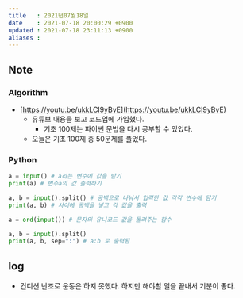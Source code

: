 ```yaml
---
title   : 2021년07월18일 
date    : 2021-07-18 20:00:29 +0900
updated : 2021-07-18 23:11:13 +0900
aliases : 
---
```

## Note

### Algorithm
- [https://youtu.be/ukkLCl9yBvE](https://youtu.be/ukkLCl9yBvE)
  - 유튜브 내용을 보고 코드업에 가입했다.  
	- 기초 100제는 파이썬 문법을 다시 공부할 수 있었다.  
  - 오늘은 기초 100제 중 50문제를 풀었다. 
### Python  
```python
a = input() # a라는 변수에 값을 받기  
print(a) # 변수a의 값 출력하기

a, b = input().split() # 공백으로 나눠서 입력한 값 각각 변수에 담기  
print(a, b) # 사이에 공백을 넣고 각 값을 출력  

a = ord(input()) # 문자의 유니코드 값을 돌려주는 함수 

a, b = input().split()
print(a, b, sep=":") # a:b 로 출력됨  
```
## log 
- 컨디션 난조로 운동은 하지 못했다. 하지만 해야할 일을 끝내서 기분이 좋다.  

